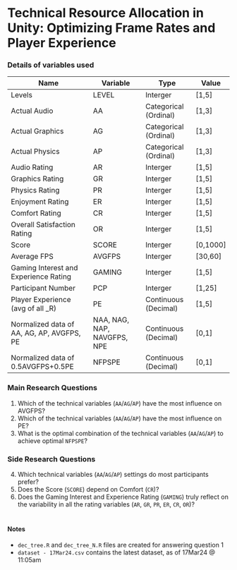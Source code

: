 # Technical Resource Allocation in Unity: Optimizing Frame Rates and Player Experience

### Details of variables used
Name | Variable | Type | Value
---  | ---      | ---  | ---
Levels | LEVEL | Interger | [1,5]
Actual Audio | AA | Categorical (Ordinal) | [1,3]
Actual Graphics | AG | Categorical (Ordinal) | [1,3]
Actual Physics | AP | Categorical (Ordinal) | [1,3]
Audio Rating | AR | Interger | [1,5]
Graphics Rating | GR | Interger | [1,5]
Physics Rating | PR | Interger | [1,5]
Enjoyment Rating | ER | Interger | [1,5]
Comfort Rating | CR | Interger | [1,5]
Overall Satisfaction Rating | OR | Interger | [1,5]
Score | SCORE | Interger | [0,1000]
Average FPS| AVGFPS | Interger | [30,60]
Gaming Interest and Experience Rating | GAMING | Interger | [1,5]
Participant Number | PCP | Interger | [1,25]
Player Experience (avg of all _R) | PE | Continuous (Decimal) | [1,5]
Normalized data of AA, AG, AP, AVGFPS, PE | NAA, NAG, NAP, NAVGFPS, NPE | Continuous (Decimal) | [0,1]
Normalized data of 0.5AVGFPS+0.5PE | NFPSPE | Continuous (Decimal) | [0,1]

### Main Research Questions
1. Which of the technical variables (`AA`/`AG`/`AP`) have the most influence on AVGFPS?
2. Which of the technical variables (`AA`/`AG`/`AP`) have the most influence on PE?
3. What is the optimal combination of the technical variables (`AA`/`AG`/`AP`) to achieve optimal `NFPSPE`?

### Side Research Questions
4. Which technical variables (`AA`/`AG`/`AP`) settings do most participants prefer?
5. Does the Score (`SCORE`) depend on Comfort (`CR`)?
6. Does the Gaming Interest and Experience Rating (`GAMING`) truly reflect on the variability in all the rating variables (`AR`, `GR`, `PR`, `ER`, `CR`, `OR`)?  


#
#### Notes
- `dec_tree.R` and `dec_tree_N.R` files are created for answering question 1
- `dataset - 17Mar24.csv` contains the latest dataset, as of 17Mar24 @ 11:05am
